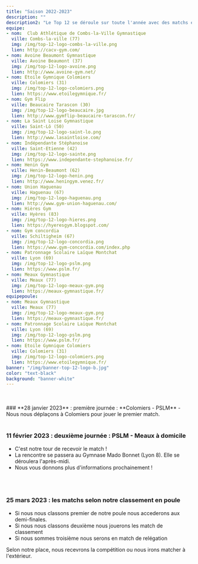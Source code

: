 ```yaml
---
title: "Saison 2022-2023"
description: ""
description2: "Le Top 12 se déroule sur toute l'année avec des matchs entre 2 équipes.<br> Retrouvez ici le calendrier des rencontres du PSLM ainsi que les équipes présentent en Top 12 cette saison."
equipe:
- nom:  Club Athlétique de Combs-la-Ville Gymnastique
  ville: Combs-la-ville (77)
  img: /img/top-12-logo-combs-la-ville.png
  lien: http://cacv-gym.com/
- nom: Avoine Beaumont Gymnastique
  ville: Avoine Beaumont (37)
  img: /img/top-12-logo-avoine.png
  lien: http://www.avoine-gym.net/
- nom: Etoile Gymnique Colomiers
  ville: Colomiers (31)
  img: /img/top-12-logo-colomiers.png
  lien: https://www.etoilegymnique.fr/
- nom: Gym Flip
  ville: Beaucaire Tarascon (30)
  img: /img/top-12-logo-beaucaire.jpg
  lien: http://www.gymflip-beaucaire-tarascon.fr/
- nom: La Saint Loise Gymnastique
  ville: Saint-Lô (50)
  img: /img/top-12-logo-saint-lo.png
  lien: http://www.lasaintloise.com/
- nom: Indépendante Stéphanoise
  ville: Saint-Etienne (42)
  img: /img/top-12-logo-sainte.png
  lien: https://www.independante-stephanoise.fr/
- nom: Henin Gym
  ville: Henin-Beaumont (62)
  img: /img/top-12-logo-henin.png
  lien: http://www.heningym.venez.fr/
- nom: Union Haguenau
  ville: Haguenau (67)
  img: /img/top-12-logo-haguenau.png
  lien: http://www.gym-union-haguenau.com/
- nom: Hières Gym
  ville: Hyères (83)
  img: /img/top-12-logo-hieres.png
  lien: https://hyeresgym.blogspot.com/
- nom: Gym concordia
  ville: Schiltigheim (67)
  img: /img/top-12-logo-concordia.png
  lien: https://www.gym-concordia.com/index.php
- nom: Patronnage Scolaire Laïque Montchat
  ville: Lyon (69)
  img: /img/top-12-logo-pslm.png
  lien: https://www.pslm.fr/
- nom: Meaux Gymnastique
  ville: Meaux (77)
  img: /img/top-12-logo-meaux-gym.png
  lien: https://meaux-gymnastique.fr/
equipepoule:
- nom: Meaux Gymnastique
  ville: Meaux (77)
  img: /img/top-12-logo-meaux-gym.png
  lien: https://meaux-gymnastique.fr/
- nom: Patronnage Scolaire Laïque Montchat
  ville: Lyon (69)
  img: /img/top-12-logo-pslm.png
  lien: https://www.pslm.fr/
- nom: Etoile Gymnique Colomiers
  ville: Colomiers (31)
  img: /img/top-12-logo-colomiers.png
  lien: https://www.etoilegymnique.fr/
banner: "/img/banner-top-12-logo-b.jpg"
color: "text-black"
background: "banner-white"
---
```

<br>
<br>
### **28 janvier 2023** : première journée : **Colomiers - PSLM**
- Nous nous déplaçons à Colomiers pour jouer le premier match.
<br>
<br>

### **11 février 2023** : deuxième journée : **PSLM - Meaux** à domicile

- C'est notre tour de recevoir le match !
- La rencontre se passera au Gymnase Mado Bonnet (Lyon 8). Elle se déroulera l'après-midi.
- Nous vous donnons plus d'informations prochainement !
<br>
<br>

### **25 mars 2023** : les matchs selon notre classement en poule
- Si nous nous classons premier de notre poule nous accederons aux demi-finales.
- Si nous nous classons deuxième nous jouerons les match de classement
- Si nous sommes troisième nous serons en match de relégation

Selon notre place, nous recevrons la compétition ou nous irons matcher à l'extérieur.
